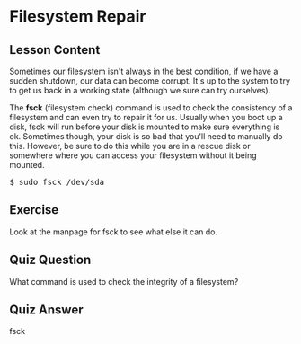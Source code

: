 # Filesystem Repair

## Lesson Content

Sometimes our filesystem isn't always in the best condition, if we have a sudden shutdown, our data can become corrupt. It's up to the system to try to get us back in a working state (although we sure can try ourselves). 

The <b>fsck</b> (filesystem check) command is used to check the consistency of a filesystem and can even try to repair it for us. Usually when you boot up a disk, fsck will run before your disk is mounted to make sure everything is ok. Sometimes though, your disk is so bad that you'll need to manually do this. However, be sure to do this while you are in a rescue disk or somewhere where you can access your filesystem without it being mounted.

<pre>$ sudo fsck /dev/sda</pre> 

## Exercise

Look at the manpage for fsck to see what else it can do.

## Quiz Question

What command is used to check the integrity of a filesystem?

## Quiz Answer

fsck

